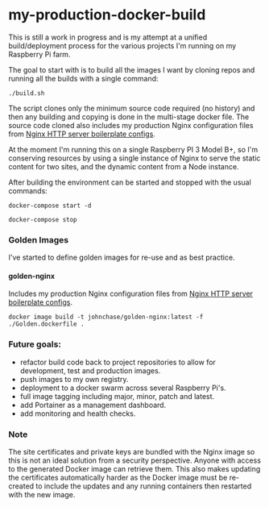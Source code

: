 # my-production-docker-build

This is still a work in progress and is my attempt at a unified build/deployment process for the various projects I'm running on my 
Raspberry Pi farm.

The goal to start with is to build all the images I want by cloning repos and running all the builds with a single command:

    ./build.sh

The script clones only the minimum source code required (no history) and then any building and copying is done in the multi-stage 
docker file. The source code cloned also includes my production Nginx configuration files from [Nginx HTTP server boilerplate configs](https://github.com/RatJuggler/server-configs-nginx/tree/production).

At the moment I'm running this on a single Raspberry PI 3 Model B+, so I'm conserving resources by using a single instance of Nginx 
to serve the static content for two sites, and the dynamic content from a Node instance.

After building the environment can be started and stopped with the usual commands:

    docker-compose start -d

    docker-compose stop

### Golden Images

I've started to define golden images for re-use and as best practice.

#### golden-nginx

Includes my production Nginx configuration files from [Nginx HTTP server boilerplate configs](https://github.com/RatJuggler/server-configs-nginx/tree/production).

    docker image build -t johnchase/golden-nginx:latest -f ./Golden.dockerfile .

### Future goals:

- refactor build code back to project repositories to allow for development, test and production images.
- push images to my own registry.
- deployment to a docker swarm across several Raspberry Pi's.
- full image tagging including major, minor, patch and latest.
- add Portainer as a management dashboard.
- add monitoring and health checks.

### Note

The site certificates and private keys are bundled with the Nginx image so this is not an ideal solution from a security 
perspective. Anyone with access to the generated Docker image can retrieve them. This also makes updating the certificates 
automatically harder as the Docker image must be re-created to include the updates and any running containers then restarted with 
the new image.
